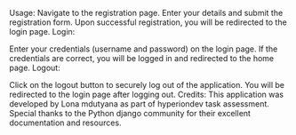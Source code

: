 Usage:
Navigate to the registration page.
Enter your details and submit the registration form.
Upon successful registration, you will be redirected to the login page.
Login:

Enter your credentials (username and password) on the login page.
If the credentials are correct, you will be logged in and redirected to the home page.
Logout:

Click on the logout button to securely log out of the application.
You will be redirected to the login page after logging out.
Credits:
This application was developed by Lona mdutyana as part of hyperiondev task assessment.
Special thanks to the Python django community for their excellent documentation and resources.
